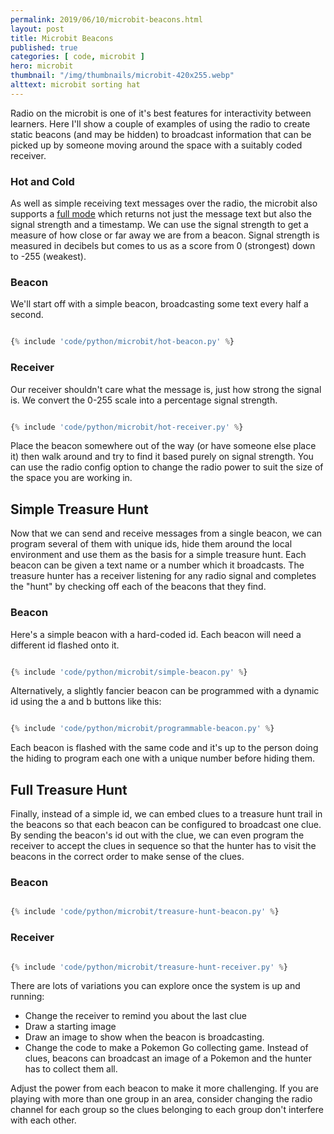 ```yaml
---
permalink: 2019/06/10/microbit-beacons.html
layout: post
title: Microbit Beacons
published: true
categories: [ code, microbit ]
hero: microbit
thumbnail: "/img/thumbnails/microbit-420x255.webp"
alttext: microbit sorting hat
---
```


Radio on the microbit is one of it's best features for interactivity between learners. Here I'll show a couple of examples of 
using the radio to create static beacons (and may be hidden) to broadcast information that can be picked up by someone 
moving around the space with a suitably coded receiver.

### Hot and Cold

As well as simple receiving text messages over the radio, the microbit also supports a 
<a href="https://microbit-micropython.readthedocs.io/en/latest/radio.html#radio.receive_full">full mode</a> which 
returns not just the message text but also the signal strength and a timestamp. We can use the signal strength to get a 
measure of how close or far away we are from a beacon. Signal strength is measured in decibels but comes to us as a 
score from 0 (strongest) down to -255 (weakest).


### Beacon

We'll start off with a simple beacon, broadcasting some text every half a second. 

```python

{% include 'code/python/microbit/hot-beacon.py' %}

```


### Receiver

Our receiver shouldn't care what the message is, just how strong the signal is. We convert the 0-255 scale into a percentage 
signal strength. 


```python

{% include 'code/python/microbit/hot-receiver.py' %}

```

Place the beacon somewhere out of the way (or have someone else place it) then walk around and try to find it based 
purely on signal strength. You can use the radio config option to change the radio power to suit the size of 
the space you are working in. 


## Simple Treasure Hunt

Now that we can send and receive messages from a single beacon, we can program several of them with unique ids, 
hide them around the local environment and use them as the basis for a simple treasure hunt. Each beacon can be 
given a text name or a number which it broadcasts. The treasure hunter has a receiver listening for any radio signal 
and completes the "hunt" by checking off each of the beacons that they find. 


### Beacon 

Here's a simple beacon with a hard-coded id. Each beacon will need a different id flashed onto it. 

```python

{% include 'code/python/microbit/simple-beacon.py' %}

```

Alternatively, a slightly fancier beacon can be programmed with a dynamic id using the a and b buttons like this:

```python

{% include 'code/python/microbit/programmable-beacon.py' %}

```

Each beacon is flashed with the same code and it's up to the person doing the hiding to program each one with a 
unique number before hiding them. 


## Full Treasure Hunt

Finally, instead of a simple id, we can embed clues to a treasure hunt trail in the beacons so that each beacon 
can be configured to broadcast one clue. By sending the beacon's id out with the clue, we can even program 
the receiver to accept the clues in sequence so that the hunter has to visit the beacons in the correct 
order to make sense of the clues. 


### Beacon 

```python

{% include 'code/python/microbit/treasure-hunt-beacon.py' %}

```


### Receiver

```python

{% include 'code/python/microbit/treasure-hunt-receiver.py' %}

```

There are lots of variations you can explore once the system is up and running:

* Change the receiver to remind you about the last clue
* Draw a starting image
* Draw an image to show when the beacon is broadcasting.
* Change the code to make a Pokemon Go collecting game. Instead of clues, beacons can 
broadcast an image of a Pokemon and the hunter has to collect them all. 

Adjust the power from each beacon to make it more challenging. If you are playing with more than 
one group in an area, consider changing the radio channel for each group so the clues belonging 
to each group don't interfere with each other.
